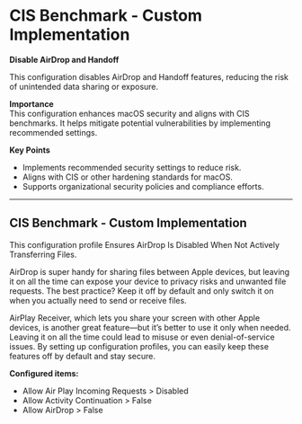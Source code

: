 # CIS Benchmark - Custom Implementation

**Disable AirDrop and Handoff**

This configuration disables AirDrop and Handoff features, reducing the risk of unintended data sharing or exposure.

**Importance**  
This configuration enhances macOS security and aligns with CIS benchmarks. It helps mitigate potential vulnerabilities by implementing recommended settings.

**Key Points**  
- Implements recommended security settings to reduce risk.  
- Aligns with CIS or other hardening standards for macOS.  
- Supports organizational security policies and compliance efforts.

---

## CIS Benchmark - Custom Implementation

This configuration profile Ensures AirDrop Is Disabled When Not Actively Transferring Files. 

AirDrop is super handy for sharing files between Apple devices, but leaving it on all the time can expose your device to privacy risks and unwanted file requests. The best practice? Keep it off by default and only switch it on when you actually need to send or receive files.

AirPlay Receiver, which lets you share your screen with other Apple devices, is another great feature—but it’s better to use it only when needed. Leaving it on all the time could lead to misuse or even denial-of-service issues. By setting up configuration profiles, you can easily keep these features off by default and stay secure.

**Configured items:**

- Allow Air Play Incoming Requests   > Disabled
- Allow Activity Continuation        > False
- Allow AirDrop                      > False